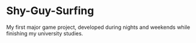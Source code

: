 # Shy-Guy-Surfing
My first major game project, developed during nights and weekends while finishing my university studies.
